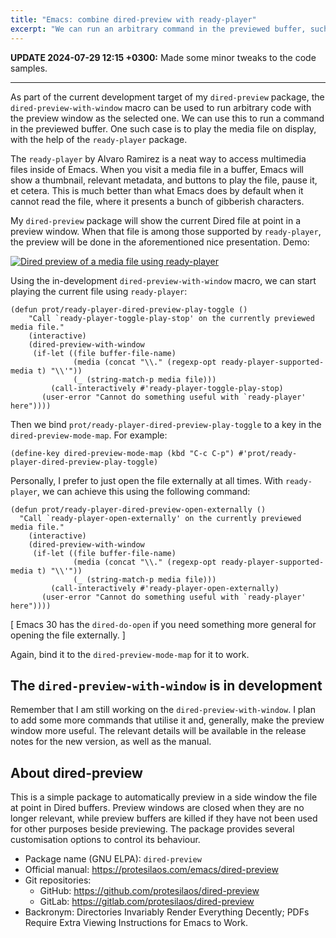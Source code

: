 ```yaml
---
title: "Emacs: combine dired-preview with ready-player"
excerpt: "We can run an arbitrary command in the previewed buffer, such as to play back a media file."
---
```


**UPDATE 2024-07-29 12:15 +0300:** Made some minor tweaks to the code
samples.

* * *

As part of the current development target of my `dired-preview`
package, the `dired-preview-with-window` macro can be used to run
arbitrary code with the preview window as the selected one. We can use
this to run a command in the previewed buffer. One such case is to
play the media file on display, with the help of the `ready-player`
package.

The `ready-player` by Alvaro Ramirez is a neat way to access
multimedia files inside of Emacs. When you visit a media file in a
buffer, Emacs will show a thumbnail, relevant metadata, and buttons to
play the file, pause it, et cetera. This is much better than what
Emacs does by default when it cannot read the file, where it presents
a bunch of gibberish characters.

My `dired-preview` package will show the current Dired file at point
in a preview window. When that file is among those supported by
`ready-player`, the preview will be done in the aforementioned nice
presentation. Demo:

<a href="{{'/assets/images/attachments/2024-07-29-emacs-dired-preview-ready-player.png' | absolute_url }}"><img alt="Dired preview of a media file using ready-player" src="{{'/assets/images/attachments/2024-07-29-emacs-dired-preview-ready-player.png' | absolute_url }}"/></a>

Using the in-development `dired-preview-with-window` macro, we can
start playing the current file using `ready-player`:

```elisp
(defun prot/ready-player-dired-preview-play-toggle ()
    "Call `ready-player-toggle-play-stop' on the currently previewed media file."
    (interactive)
    (dired-preview-with-window
     (if-let ((file buffer-file-name)
              (media (concat "\\." (regexp-opt ready-player-supported-media t) "\\'"))
              (_ (string-match-p media file)))
         (call-interactively #'ready-player-toggle-play-stop)
       (user-error "Cannot do something useful with `ready-player' here"))))
```

Then we bind `prot/ready-player-dired-preview-play-toggle` to a key in
the `dired-preview-mode-map`. For example:

```elisp
(define-key dired-preview-mode-map (kbd "C-c C-p") #'prot/ready-player-dired-preview-play-toggle)
```

Personally, I prefer to just open the file externally at all times.
With `ready-player`, we can achieve this using the following command:

```elisp
(defun prot/ready-player-dired-preview-open-externally ()
  "Call `ready-player-open-externally' on the currently previewed media file."
    (interactive)
    (dired-preview-with-window
     (if-let ((file buffer-file-name)
              (media (concat "\\." (regexp-opt ready-player-supported-media t) "\\'"))
              (_ (string-match-p media file)))
         (call-interactively #'ready-player-open-externally)
       (user-error "Cannot do something useful with `ready-player' here"))))
```

[ Emacs 30 has the `dired-do-open` if you need something more general
  for opening the file externally. ]

Again, bind it to the `dired-preview-mode-map` for it to work.

## The `dired-preview-with-window` is in development

Remember that I am still working on the `dired-preview-with-window`. I
plan to add some more commands that utilise it and, generally, make
the preview window more useful. The relevant details will be available
in the release notes for the new version, as well as the manual.

## About dired-preview

This is a simple package to automatically preview in a side window the
file at point in Dired buffers. Preview windows are closed when they
are no longer relevant, while preview buffers are killed if they have
not been used for other purposes beside previewing. The package
provides several customisation options to control its behaviour.

+ Package name (GNU ELPA): `dired-preview`
+ Official manual: <https://protesilaos.com/emacs/dired-preview>
+ Git repositories:
  + GitHub: <https://github.com/protesilaos/dired-preview>
  + GitLab: <https://gitlab.com/protesilaos/dired-preview>
+ Backronym: Directories Invariably Render Everything Decently; PDFs
  Require Extra Viewing Instructions for Emacs to Work.

